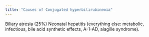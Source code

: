```yaml
---
title: "Causes of Conjugated hyperbilirubinemia"
---
```

Biliary atresia (25%)
Neonatal hepatitis (everything else: metabolic, infectious, bile acid synthetic effects, A-1-AD, alagille syndrome).


